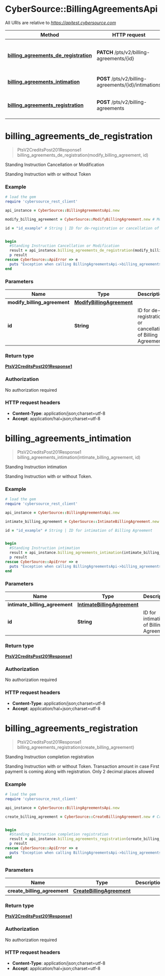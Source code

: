 # CyberSource::BillingAgreementsApi

All URIs are relative to *https://apitest.cybersource.com*

Method | HTTP request | Description
------------- | ------------- | -------------
[**billing_agreements_de_registration**](BillingAgreementsApi.md#billing_agreements_de_registration) | **PATCH** /pts/v2/billing-agreements/{id} | Standing Instruction Cancellation or Modification
[**billing_agreements_intimation**](BillingAgreementsApi.md#billing_agreements_intimation) | **POST** /pts/v2/billing-agreements/{id}/intimations | Standing Instruction intimation
[**billing_agreements_registration**](BillingAgreementsApi.md#billing_agreements_registration) | **POST** /pts/v2/billing-agreements | Standing Instruction completion registration


# **billing_agreements_de_registration**
> PtsV2CreditsPost201Response1 billing_agreements_de_registration(modify_billing_agreement, id)

Standing Instruction Cancellation or Modification

Standing Instruction with or without Token

### Example
```ruby
# load the gem
require 'cybersource_rest_client'

api_instance = CyberSource::BillingAgreementsApi.new

modify_billing_agreement = CyberSource::ModifyBillingAgreement.new # ModifyBillingAgreement | 

id = "id_example" # String | ID for de-registration or cancellation of Billing Agreement


begin
  #Standing Instruction Cancellation or Modification
  result = api_instance.billing_agreements_de_registration(modify_billing_agreement, id)
  p result
rescue CyberSource::ApiError => e
  puts "Exception when calling BillingAgreementsApi->billing_agreements_de_registration: #{e}"
end
```

### Parameters

Name | Type | Description  | Notes
------------- | ------------- | ------------- | -------------
 **modify_billing_agreement** | [**ModifyBillingAgreement**](ModifyBillingAgreement.md)|  | 
 **id** | **String**| ID for de-registration or cancellation of Billing Agreement | 

### Return type

[**PtsV2CreditsPost201Response1**](PtsV2CreditsPost201Response1.md)

### Authorization

No authorization required

### HTTP request headers

 - **Content-Type**: application/json;charset=utf-8
 - **Accept**: application/hal+json;charset=utf-8



# **billing_agreements_intimation**
> PtsV2CreditsPost201Response1 billing_agreements_intimation(intimate_billing_agreement, id)

Standing Instruction intimation

Standing Instruction with or without Token.

### Example
```ruby
# load the gem
require 'cybersource_rest_client'

api_instance = CyberSource::BillingAgreementsApi.new

intimate_billing_agreement = CyberSource::IntimateBillingAgreement.new # IntimateBillingAgreement | 

id = "id_example" # String | ID for intimation of Billing Agreement


begin
  #Standing Instruction intimation
  result = api_instance.billing_agreements_intimation(intimate_billing_agreement, id)
  p result
rescue CyberSource::ApiError => e
  puts "Exception when calling BillingAgreementsApi->billing_agreements_intimation: #{e}"
end
```

### Parameters

Name | Type | Description  | Notes
------------- | ------------- | ------------- | -------------
 **intimate_billing_agreement** | [**IntimateBillingAgreement**](IntimateBillingAgreement.md)|  | 
 **id** | **String**| ID for intimation of Billing Agreement | 

### Return type

[**PtsV2CreditsPost201Response1**](PtsV2CreditsPost201Response1.md)

### Authorization

No authorization required

### HTTP request headers

 - **Content-Type**: application/json;charset=utf-8
 - **Accept**: application/hal+json;charset=utf-8



# **billing_agreements_registration**
> PtsV2CreditsPost201Response1 billing_agreements_registration(create_billing_agreement)

Standing Instruction completion registration

Standing Instruction with or without Token. Transaction amount in case First payment is coming along with registration. Only 2 decimal places allowed

### Example
```ruby
# load the gem
require 'cybersource_rest_client'

api_instance = CyberSource::BillingAgreementsApi.new

create_billing_agreement = CyberSource::CreateBillingAgreement.new # CreateBillingAgreement | 


begin
  #Standing Instruction completion registration
  result = api_instance.billing_agreements_registration(create_billing_agreement)
  p result
rescue CyberSource::ApiError => e
  puts "Exception when calling BillingAgreementsApi->billing_agreements_registration: #{e}"
end
```

### Parameters

Name | Type | Description  | Notes
------------- | ------------- | ------------- | -------------
 **create_billing_agreement** | [**CreateBillingAgreement**](CreateBillingAgreement.md)|  | 

### Return type

[**PtsV2CreditsPost201Response1**](PtsV2CreditsPost201Response1.md)

### Authorization

No authorization required

### HTTP request headers

 - **Content-Type**: application/json;charset=utf-8
 - **Accept**: application/hal+json;charset=utf-8



